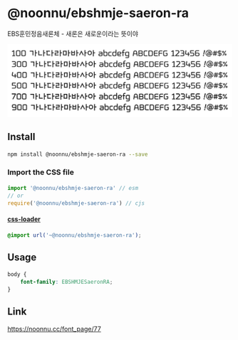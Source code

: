 # @noonnu/ebshmje-saeron-ra

EBS훈민정음새론체 - 새론은 새로운이라는 뜻이야

![example](./example.png)

## Install

```bash
npm install @noonnu/ebshmje-saeron-ra --save
```

### Import the CSS file

```js
import '@noonnu/ebshmje-saeron-ra' // esm
// or
require('@noonnu/ebshmje-saeron-ra') // cjs
```

#### [css-loader](https://github.com/webpack-contrib/css-loader)

```css
@import url('~@noonnu/ebshmje-saeron-ra');
```

## Usage

```css
body {
    font-family: EBSHMJESaeronRA;
}
```

## Link

https://noonnu.cc/font_page/77
